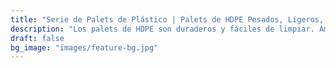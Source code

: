 ```yaml
---
title: "Serie de Palets de Plástico | Palets de HDPE Pesados, Ligeros, Apilables, de Rejilla y Planos"
description: "Los palets de HDPE son duraderos y fáciles de limpiar. Ampliamente utilizados en almacenamiento, logística y exportación, cubren las necesidades de industrias como la alimentaria y la química."
draft: false
bg_image: "images/feature-bg.jpg"
---
```

